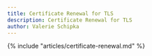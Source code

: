 ```yaml
---
title: Certificate Renewal for TLS
description: Certificate Renewal for TLS
author: Valerie Schipka
---
```


{% include "articles/certificate-renewal.md" %}